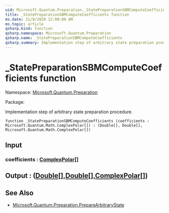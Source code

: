 ```yaml
---
uid: Microsoft.Quantum.Preparation._StatePreparationSBMComputeCoefficients
title: _StatePreparationSBMComputeCoefficients function
ms.date: 11/9/2020 12:00:00 AM
ms.topic: article
qsharp.kind: function
qsharp.namespace: Microsoft.Quantum.Preparation
qsharp.name: _StatePreparationSBMComputeCoefficients
qsharp.summary: Implementation step of arbitrary state preparation procedure.
---
```


# _StatePreparationSBMComputeCoefficients function

Namespace: [Microsoft.Quantum.Preparation](xref:Microsoft.Quantum.Preparation)

Package: [](https://nuget.org/packages/)


Implementation step of arbitrary state preparation procedure.

```qsharp
function _StatePreparationSBMComputeCoefficients (coefficients : Microsoft.Quantum.Math.ComplexPolar[]) : (Double[], Double[], Microsoft.Quantum.Math.ComplexPolar[])
```


## Input

### coefficients : [ComplexPolar](xref:Microsoft.Quantum.Math.ComplexPolar)[]





## Output : ([Double](xref:microsoft.quantum.lang-ref.double)[],[Double](xref:microsoft.quantum.lang-ref.double)[],[ComplexPolar](xref:Microsoft.Quantum.Math.ComplexPolar)[])



## See Also

- [Microsoft.Quantum.Preparation.PrepareArbitraryState](xref:Microsoft.Quantum.Preparation.PrepareArbitraryState)